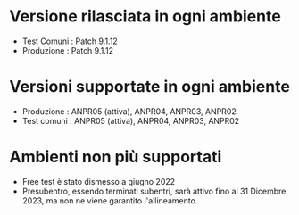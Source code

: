 # Versione rilasciata in ogni ambiente

- Test Comuni : Patch 9.1.12
- Produzione : Patch 9.1.12


# Versioni supportate in ogni ambiente

- Produzione : ANPR05 (attiva), ANPR04, ANPR03, ANPR02
- Test comuni : ANPR05 (attiva), ANPR04, ANPR03, ANPR02

# Ambienti non più supportati

- Free test è stato dismesso a giugno 2022
- Presubentro, essendo terminati subentri, sarà attivo fino al 31 Dicembre 2023, ma non ne viene garantito l'allineamento.
